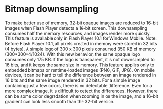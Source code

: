 # Bitmap downsampling

To make better use of memory, 32-bit opaque images are reduced to 16-bit images
when Flash Player detects a 16-bit screen. This downsampling consumes half the
memory resources, and images render more quickly. This feature is available only
in Flash Player 10.1 for Windows Mobile. Note: Before Flash Player 10.1, all
pixels created in memory were stored in 32 bits (4 bytes). A simple logo of 300
x 300 pixels consumed 350 KB of memory (300\*300\*4/1024). With this new
behavior, the same opaque logo consumes only 175 KB. If the logo is transparent,
it is not downsampled to 16 bits, and it keeps the same size in memory. This
feature applies only to embedded bitmaps or runtime-loaded images (PNG, GIF,
JPG). On mobile devices, it can be hard to tell the difference between an image
rendered in 16 bits and the same image rendered in 32 bits. For a simple image
containing just a few colors, there is no detectable difference. Even for a more
complex image, it is difficult to detect the differences. However, there can be
some color degradation when zooming in on the image, and a 16-bit gradient can
look less smooth than the 32-bit version.
